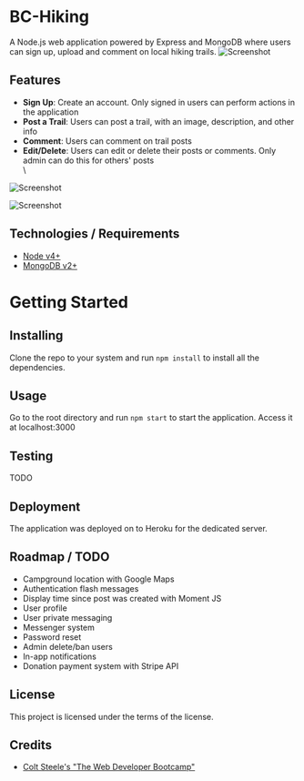 # BC-Hiking
A Node.js web application powered by Express and MongoDB where users can sign up, upload and comment on local hiking trails.
![Screenshot](https://i.imgur.com/KEmcpqu.png)

## Features
- **Sign Up**: Create an account. Only signed in users can perform actions in the application
- **Post a Trail**: Users can post a trail, with an image, description, and other info
- **Comment**: Users can comment on trail posts
- **Edit/Delete**: Users can edit or delete their posts or comments. Only admin can do this for others' posts
\
\

![Screenshot](https://i.imgur.com/o1ZMXPp.png)

![Screenshot](https://i.imgur.com/z5iNzOK.png)

## Technologies / Requirements
- [Node v4+](https://nodejs.org/en/)
- [MongoDB v2+](https://www.mongodb.com/)

# Getting Started

## Installing
Clone the repo to your system and run ``npm install`` to install all the dependencies.

## Usage
Go to the root directory and run ``npm start`` to start the application.
Access it at localhost:3000

## Testing
TODO

## Deployment
The application was deployed on to Heroku for the dedicated server.

## Roadmap / TODO
- Campground location with Google Maps
- Authentication flash messages 
- Display time since post was created with Moment JS 
- User profile
- User private messaging
- Messenger system
- Password reset 
- Admin delete/ban users
- In-app notifications
- Donation payment system with Stripe API

## License
This project is licensed under the terms of the license.

## Credits
- [Colt Steele's "The Web Developer Bootcamp"](https://www.udemy.com/course/the-web-developer-bootcamp/)
